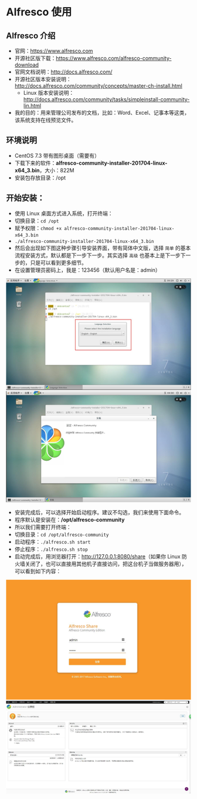 # Alfresco 使用

## Alfresco 介绍

- 官网：<https://www.alfresco.com>
- 开源社区版下载：<https://www.alfresco.com/alfresco-community-download>
- 官网文档说明：<http://docs.alfresco.com/>
- 开源社区版本安装说明：<http://docs.alfresco.com/community/concepts/master-ch-install.html>
	- Linux 版本安装说明：<http://docs.alfresco.com/community/tasks/simpleinstall-community-lin.html>
- 我的目的：用来管理公司发布的文档，比如：Word、Excel、记事本等这类，该系统支持在线预览文件。

## 环境说明

- CentOS 7.3 带有图形桌面（需要有）
- 下载下来的软件：**alfresco-community-installer-201704-linux-x64_3.bin**，大小：822M
- 安装包存放目录：/opt

## 开始安装：

- 使用 Linux 桌面方式进入系统，打开终端：
- 切换目录：`cd /opt`
- 赋予权限：`chmod +x alfresco-community-installer-201704-linux-x64_3.bin`
- `./alfresco-community-installer-201704-linux-x64_3.bin`
- 然后会出现如下图这种步骤引导安装界面，带有简体中文版，选择 `简单` 的基本流程安装方式，默认都是下一步下一步。其实选择 `高级` 也基本上是下一步下一步的，只是可以看到更多细节。
- 在设置管理员密码上，我是：123456（默认用户名是：admin）

![alfresco 安装](../images/Alfresco-Install-And-Settings-a-1.jpg)
![alfresco 安装](../images/Alfresco-Install-And-Settings-a-2.jpg)

- 安装完成后，可以选择开始启动程序。建议不勾选，我们来使用下面命令。
- 程序默认是安装在：**/opt/alfresco-community**
- 所以我们需要打开终端：
- 切换目录：`cd /opt/alfresco-community`
- 启动程序：`./alfresco.sh start`
- 停止程序：`./alfresco.sh stop`
- 启动完成后，用浏览器打开：<http://127.0.0.1:8080/share>（如果你 Linux 防火墙关闭了，也可以直接用其他机子直接访问，把这台机子当做服务器用），可以看到如下内容：

![alfresco 安装](../images/Alfresco-Install-And-Settings-a-3.jpg)
![alfresco 安装](../images/Alfresco-Install-And-Settings-a-4.jpg)




 



